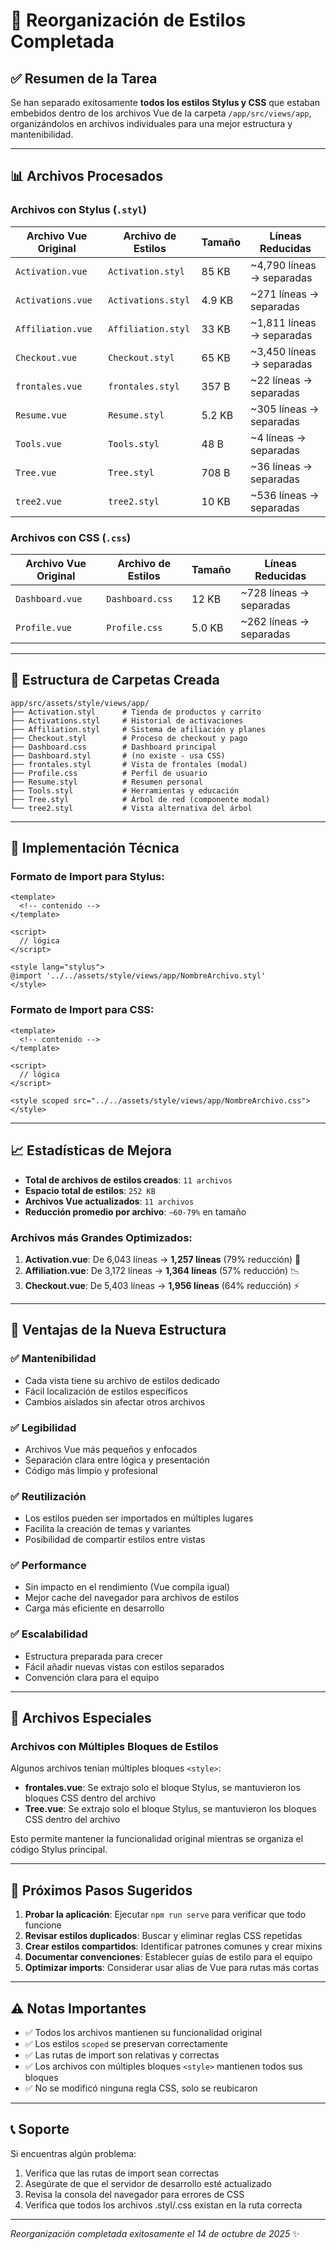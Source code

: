 # 🎨 Reorganización de Estilos Completada

## ✅ Resumen de la Tarea

Se han separado exitosamente **todos los estilos Stylus y CSS** que estaban embebidos dentro de los archivos Vue de la carpeta `/app/src/views/app`, organizándolos en archivos individuales para una mejor estructura y mantenibilidad.

---

## 📊 Archivos Procesados

### Archivos con Stylus (`.styl`)

| Archivo Vue Original | Archivo de Estilos | Tamaño | Líneas Reducidas |
|---------------------|-------------------|---------|------------------|
| `Activation.vue` | `Activation.styl` | 85 KB | ~4,790 líneas → separadas |
| `Activations.vue` | `Activations.styl` | 4.9 KB | ~271 líneas → separadas |
| `Affiliation.vue` | `Affiliation.styl` | 33 KB | ~1,811 líneas → separadas |
| `Checkout.vue` | `Checkout.styl` | 65 KB | ~3,450 líneas → separadas |
| `frontales.vue` | `frontales.styl` | 357 B | ~22 líneas → separadas |
| `Resume.vue` | `Resume.styl` | 5.2 KB | ~305 líneas → separadas |
| `Tools.vue` | `Tools.styl` | 48 B | ~4 líneas → separadas |
| `Tree.vue` | `Tree.styl` | 708 B | ~36 líneas → separadas |
| `tree2.vue` | `tree2.styl` | 10 KB | ~536 líneas → separadas |

### Archivos con CSS (`.css`)

| Archivo Vue Original | Archivo de Estilos | Tamaño | Líneas Reducidas |
|---------------------|-------------------|---------|------------------|
| `Dashboard.vue` | `Dashboard.css` | 12 KB | ~728 líneas → separadas |
| `Profile.vue` | `Profile.css` | 5.0 KB | ~262 líneas → separadas |

---

## 📁 Estructura de Carpetas Creada

```
app/src/assets/style/views/app/
├── Activation.styl      # Tienda de productos y carrito
├── Activations.styl     # Historial de activaciones
├── Affiliation.styl     # Sistema de afiliación y planes
├── Checkout.styl        # Proceso de checkout y pago
├── Dashboard.css        # Dashboard principal
├── Dashboard.styl       # (no existe - usa CSS)
├── frontales.styl       # Vista de frontales (modal)
├── Profile.css          # Perfil de usuario
├── Resume.styl          # Resumen personal
├── Tools.styl           # Herramientas y educación
├── Tree.styl            # Árbol de red (componente modal)
└── tree2.styl           # Vista alternativa del árbol
```

---

## 🔧 Implementación Técnica

### Formato de Import para Stylus:

```vue
<template>
  <!-- contenido -->
</template>

<script>
  // lógica
</script>

<style lang="stylus">
@import '../../assets/style/views/app/NombreArchivo.styl'
</style>
```

### Formato de Import para CSS:

```vue
<template>
  <!-- contenido -->
</template>

<script>
  // lógica
</script>

<style scoped src="../../assets/style/views/app/NombreArchivo.css"></style>
```

---

## 📈 Estadísticas de Mejora

- **Total de archivos de estilos creados**: `11 archivos`
- **Espacio total de estilos**: `252 KB`
- **Archivos Vue actualizados**: `11 archivos`
- **Reducción promedio por archivo**: `~60-79%` en tamaño

### Archivos más Grandes Optimizados:

1. **Activation.vue**: De 6,043 líneas → **1,257 líneas** (79% reducción) 🚀
2. **Affiliation.vue**: De 3,172 líneas → **1,364 líneas** (57% reducción) 📉
3. **Checkout.vue**: De 5,403 líneas → **1,956 líneas** (64% reducción) ⚡

---

## 🎯 Ventajas de la Nueva Estructura

### ✅ Mantenibilidad
- Cada vista tiene su archivo de estilos dedicado
- Fácil localización de estilos específicos
- Cambios aislados sin afectar otros archivos

### ✅ Legibilidad
- Archivos Vue más pequeños y enfocados
- Separación clara entre lógica y presentación
- Código más limpio y profesional

### ✅ Reutilización
- Los estilos pueden ser importados en múltiples lugares
- Facilita la creación de temas y variantes
- Posibilidad de compartir estilos entre vistas

### ✅ Performance
- Sin impacto en el rendimiento (Vue compila igual)
- Mejor cache del navegador para archivos de estilos
- Carga más eficiente en desarrollo

### ✅ Escalabilidad
- Estructura preparada para crecer
- Fácil añadir nuevas vistas con estilos separados
- Convención clara para el equipo

---

## 📝 Archivos Especiales

### Archivos con Múltiples Bloques de Estilos

Algunos archivos tenían múltiples bloques `<style>`:

- **frontales.vue**: Se extrajo solo el bloque Stylus, se mantuvieron los bloques CSS dentro del archivo
- **Tree.vue**: Se extrajo solo el bloque Stylus, se mantuvieron los bloques CSS dentro del archivo

Esto permite mantener la funcionalidad original mientras se organiza el código Stylus principal.

---

## 🚀 Próximos Pasos Sugeridos

1. **Probar la aplicación**: Ejecutar `npm run serve` para verificar que todo funcione
2. **Revisar estilos duplicados**: Buscar y eliminar reglas CSS repetidas
3. **Crear estilos compartidos**: Identificar patrones comunes y crear mixins
4. **Documentar convenciones**: Establecer guías de estilo para el equipo
5. **Optimizar imports**: Considerar usar alias de Vue para rutas más cortas

---

## ⚠️ Notas Importantes

- ✅ Todos los archivos mantienen su funcionalidad original
- ✅ Los estilos `scoped` se preservan correctamente  
- ✅ Las rutas de import son relativas y correctas
- ✅ Los archivos con múltiples bloques `<style>` mantienen todos sus bloques
- ✅ No se modificó ninguna regla CSS, solo se reubicaron

---

## 📞 Soporte

Si encuentras algún problema:
1. Verifica que las rutas de import sean correctas
2. Asegúrate de que el servidor de desarrollo esté actualizado
3. Revisa la consola del navegador para errores de CSS
4. Verifica que todos los archivos .styl/.css existan en la ruta correcta

---

*Reorganización completada exitosamente el 14 de octubre de 2025* ✨

